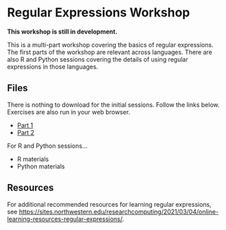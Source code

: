# Regular Expressions Workshop

**This workshop is still in development.**

This is a multi-part workshop covering the basics of regular expressions.  The first parts of the workshop are relevant across languages.  There are also R and Python sessions covering the details of using regular expressions in those languages.

## Files

There is nothing to download for the initial sessions.  Follow the links below.  Exercises are also run in your web browser.  

* [Part 1](https://nuitrcs.github.io/regex_workshop/part1.html)
* [Part 2](https://nuitrcs.github.io/regex_workshop/part1.html)

For R and Python sessions...

* R materials
* Python materials

## Resources

For additional recommended resources for learning regular expressions, see https://sites.northwestern.edu/researchcomputing/2021/03/04/online-learning-resources-regular-expressions/.  
